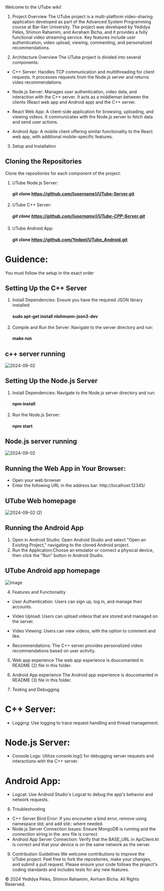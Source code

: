 Welcome to the UTube wiki!

1. Project Overview
The UTube project is a multi-platform video-sharing application developed as part
 of the Advanced System Programming course at Bar-Ilan University. 
The project was developed by Yedidya Peles, Shimon Rahamim, and Avraham Bicha, 
and it provides a fully functional video streaming service. Key features 
include user authentication, video upload, viewing, commenting, and personalized recommendations.

2. Architecture Overview
The UTube project is divided into several components:
*   C++ Server: Handles TCP communication and multithreading 
    for client requests. It processes requests from the Node.js
    server and returns video recommendations.

*  Node.js Server: Manages user authentication, video data, and
   interaction with the C++ server. It acts as a middleman between 
   the clients (React web app and Android app) and the C++ server.

*  React Web App: A client-side application for browsing, uploading, 
   and viewing videos. It communicates with the Node.js server to fetch 
   data and send user actions.

*  Android App: A mobile client offering similar functionality to the 
   React web app, with additional mobile-specific features.


3. Setup and Installation
## Cloning the Repositories
Clone the repositories for each component of the project:
1. UTube Node.js Server:
   #### git clone https://github.com/[username]/UTube-Server.git
2. UTube C++ Server:
   ##### git clone https://github.com/[username]/UTube-CPP-Server.git
3. UTube Android App:
   #### git clone https://github.com/Yedpel/UTube_Android.git

# Guidence:
You must follow the setup in the exact order 

## Setting Up the C++ Server
1. Install Dependencies: Ensure you have the required JSON library installed:
   #### sudo apt-get install nlohmann-json3-dev
2. Compile and Run the Server: Navigate to the server directory and run:
   #### make run
## c++ server running
![2024-09-02](https://github.com/user-attachments/assets/82110a19-b4cc-4ea3-9595-61bf8a2f6e6c)

## Setting Up the Node.js Server
1. Install Dependencies: Navigate to the Node.js server directory and run:
   #### npm install
2. Run the Node.js Server:
   #### npm start
## Node.js server running
![2024-09-02](https://github.com/user-attachments/assets/592f4010-3a8b-4d85-82c1-6d5cd360ff85)


## Running the Web App in Your Browser:
  * Open your web browser 
  * Enter the following URL in the address bar: http://localhost:12345/ 

## UTube Web homepage
![2024-09-02 (2)](https://github.com/user-attachments/assets/a2dea178-887e-40fe-813d-1488cb186d05)


## Running the Android App
1. Open in Android Studio: Open Android Studio and select "Open an Existing Project," navigating
   to the cloned Android project.
2. Run the Application:Choose an emulator or connect a physical device, then click the "Run" 
   button in Android Studio.
## UTube Android app homepage
![image](https://github.com/user-attachments/assets/370042a9-646c-4aee-8fe3-3ab4ab1ec1e6)



4. Features and Functionality
* User Authentication: Users can sign up, log in, and manage their accounts.

* Video Upload: Users can upload videos that are stored and managed on the server.

* Video Viewing: Users can view videos, with the option to comment and like.

* Recommendations: The C++ server provides personalized video recommendations based on user activity.

5. Web  app experience
The web app experience is doucomanted in README (2) file in this folder.

6. Android App experience
The Android app experience is doucomanted in README (3) file in this folder.

7. Testing and Debugging
# C++ Server:
* Logging: Use logging to trace request handling and thread management.
# Node.js Server:
* Console Logs: Utilize console.log() for debugging server requests and interactions with the C++ server.
# Android App:
* Logcat: Use Android Studio's Logcat to debug the app's behavior and network requests.

8. Troubleshooting
* C++ Server Bind Error: If you encounter a bind error, 
remove using namespace std; and add std:: where needed.
* Node.js Server Connection Issues: Ensure MongoDB is running 
and the connection string in the .env file is correct.
* Android App Server Connection: Verify that the BASE_URL in ApiClient.kt
 is correct and that your device is on the same network as the server.

9. Contribution Guidelines
We welcome contributions to improve the UTube project. 
Feel free to fork the repositories, make your changes, and submit a pull request.
Please ensure your code follows the project's coding standards and includes tests for any new features.

© 2024 Yedidya Peles, Shimon Rahamim, Avrham Bicha. All Rights Reserved.

